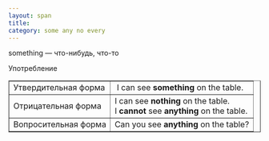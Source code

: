```yaml
---
layout: span
title: 
category: some any no every
---
```

<span class="rules"><p>something — что-нибудь, что-то</p></span>
	
 Употребление
<br><table style="text-align: left; margin-left: auto; margin-right: auto;" border="1" cellpadding="5" cellspacing="0"><tbody>
<tr>
<td>Утвердительная форма</td>
      <td> I can see <span style="font-weight: bold;" class="rules">something</span>
on the table.</td>
    </tr>
<tr>
<td>Отрицательная форма</td>
      <td> I can see <span style="font-weight: bold;" class="rules">nothing
      </span>on the table. <br>
I <span style="font-weight: bold;" class="rules">cannot </span>see
      <span style="font-weight: bold;" class="rules">anything </span>on
the table.</td>
    </tr>
<tr>
<td>Вопросительная форма</td>
      <td> Can you see <span style="font-weight: bold;" class="rules">anything</span>
on the table?</td>
    </tr>
</tbody></table>